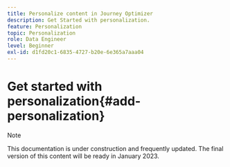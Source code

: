 ```yaml
---
title: Personalize content in Journey Optimizer
description: Get Started with personalization.
feature: Personalization
topic: Personalization
role: Data Engineer
level: Beginner
exl-id: d1fd20c1-6835-4727-b20e-6e365a7aaa04
---
```

# Get started with personalization{#add-personalization}

>[!NOTE]
>
>This documentation is under construction and frequently updated. The final version of this content will be ready in January 2023.

